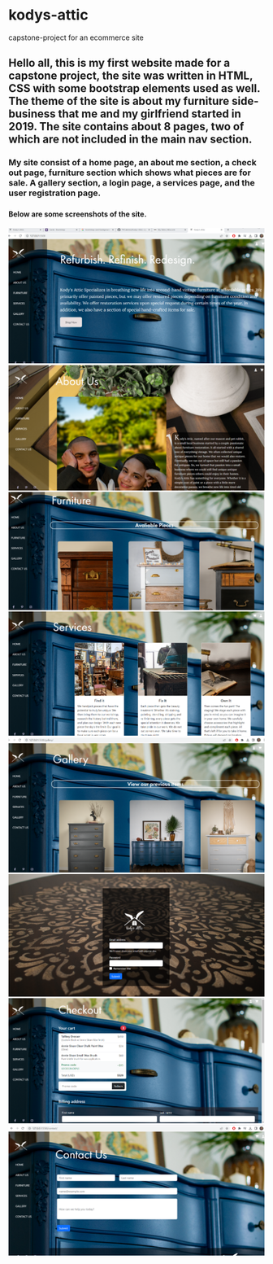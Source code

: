 # kodys-attic
capstone-project for an ecommerce site
## Hello all, this is my first website made for a capstone project, the site was written in HTML, CSS with some bootstrap elements used as well. The theme of the site is about my furniture side-business that me and my girlfriend started in 2019. The site contains about 8 pages, two of which are not included in the main nav section.

### My site consist of a home page, an about me section, a check out page, furniture section which shows what pieces are for sale. A gallery section, a login page, a services page, and the user registration page.

###

#### Below are some screenshots of the site. 

![home-page](./screenshots/home-page.png)
![about-us](./screenshots/about-us.png)
![furniture](./screenshots/furniture.png)
![Services](./screenshots/services.png)
![gallery](./screenshots/gallery.png)
![login-page](./screenshots/login-pg.png)
![checkout](./screenshots/checkout.png)
![Contact Us](./screenshots/contact-us.png)




